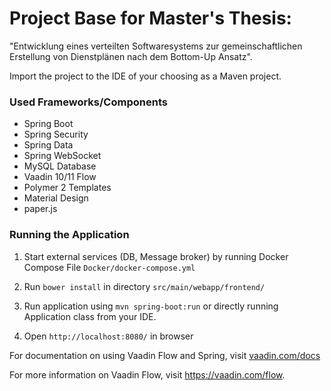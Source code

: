 # Project Base for Master's Thesis: 
"Entwicklung eines verteilten Softwaresystems zur gemeinschaftlichen Erstellung von Dienstplänen nach dem Bottom-Up Ansatz".


Import the project to the IDE of your choosing as a Maven project. 

### Used Frameworks/Components
- Spring Boot
- Spring Security
- Spring Data
- Spring WebSocket
- MySQL Database
- Vaadin 10/11 Flow
- Polymer 2 Templates
- Material Design
- paper.js

### Running the Application

1. Start external services (DB, Message broker) by running Docker Compose File `Docker/docker-compose.yml`

2. Run `bower install` in directory `src/main/webapp/frontend/`

3. Run application using `mvn spring-boot:run` or directly running Application class from your IDE.

4. Open `http://localhost:8080/` in browser


For documentation on using Vaadin Flow and Spring, visit [vaadin.com/docs](https://vaadin.com/docs/v10/flow/spring/tutorial-spring-basic.html)

For more information on Vaadin Flow, visit https://vaadin.com/flow.



